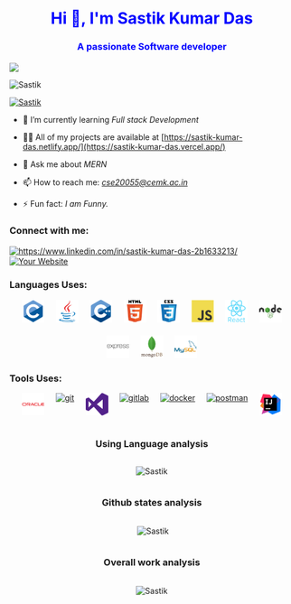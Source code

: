 <h1 align="center" style="color:blue;">Hi 👋, I'm Sastik Kumar Das</h1>
<h3 align="center" style="color:blue;">A passionate Software developer</h3>
<img align="center" width="400" src="https://media4.giphy.com/media/v1.Y2lkPTc5MGI3NjExM2ptMnk5bmRncDN3aXZ3d3I2emg0cWZ1b2NmY28xZml3ajRvbXF2aiZlcD12MV9pbnRlcm5hbF9naWZfYnlfaWQmY3Q9cw/zhYSVCirREeIZtONCI/giphy.gif" />

<p align="left"> <img src="https://komarev.com/ghpvc/?username=Sastik&label=Profile%20views&color=0e75b6&style=flat" alt="Sastik" /> </p>
<p align="left"> <a href="https://github.com/ryo-ma/github-profile-trophy"><img src="https://github-profile-trophy.vercel.app/?username=Sastik" alt="Sastik" /></a> </p>

- 🌱 I’m currently learning *Full stack Development*

- 👨‍💻 All of my projects are available at [https://sastik-kumar-das.netlify.app/](https://sastik-kumar-das.vercel.app/)

- 💬 Ask me about *MERN*

- 📫 How to reach me: *cse20055@cemk.ac.in*

- ⚡ Fun fact: *I am Funny.*

<h3 align="left">Connect with me:</h3>
<p align="left">
  <a href="https://www.linkedin.com/in/sastik-kumar-das-2b1633213/" target="blank"><img align="center" src="https://raw.githubusercontent.com/rahuldkjain/github-profile-readme-generator/master/src/images/icons/Social/linked-in-alt.svg" alt="https://www.linkedin.com/in/sastik-kumar-das-2b1633213/" height="30" width="40" /></a>
   
   <a href="https://sastik-kumar-das.netlify.app/" target="blank">
    <img align="center" src="https://lh3.googleusercontent.com/vdKbcWCGwxtvvoZG5LK-rQcix_6mXl7Z2zzVil3ggiZ6hUETgtSVdbw0hrNAbRoCTCuSt_yn4EJrBS5XzILlYBxGIhMuikJ9nVt1HVA5nI76zA5ludsdTQF9t-ANf4lZPV7Wli9JzTrA8fj1wa5YAgcza7EK1Y8uqcj92Hjm1jaJJ10OJAkdaQg6oB7lKQ" alt="Your Website" height="30" width="30" />
  </a>
</p>

<h3 align="left">Languages Uses:</h3>
<p align="left" style="display: flex; flex-wrap: wrap; justify-content: center; gap: 20px;">
  <a href="https://www.cprogramming.com/" target="_blank" rel="noreferrer"><img src="https://raw.githubusercontent.com/devicons/devicon/master/icons/c/c-original.svg" alt="c" width="40" height="40"/></a>
  
  <a href="https://www.java.com" target="_blank" rel="noreferrer">
    <img src="https://raw.githubusercontent.com/devicons/devicon/master/icons/java/java-original.svg" alt="java" width="40" height="40"/>
  </a>
  
  <a href="https://www.w3schools.com/cpp/" target="_blank" rel="noreferrer">
    <img src="https://raw.githubusercontent.com/devicons/devicon/master/icons/cplusplus/cplusplus-original.svg" alt="cplusplus" width="40" height="40"/>
  </a>
  
  <a href="https://www.w3.org/html/" target="_blank" rel="noreferrer">
    <img src="https://raw.githubusercontent.com/devicons/devicon/master/icons/html5/html5-original-wordmark.svg" alt="html5" width="40" height="40"/>
  </a>
  
  <a href="https://www.w3schools.com/css/" target="_blank" rel="noreferrer">
    <img src="https://raw.githubusercontent.com/devicons/devicon/master/icons/css3/css3-original-wordmark.svg" alt="css3" width="40" height="40"/>
  </a>
  
  <a href="https://developer.mozilla.org/en-US/docs/Web/JavaScript" target="_blank" rel="noreferrer">
    <img src="https://raw.githubusercontent.com/devicons/devicon/master/icons/javascript/javascript-original.svg" alt="javascript" width="40" height="40"/>
  </a>
  
  <a href="https://reactjs.org/" target="_blank" rel="noreferrer">
    <img src="https://raw.githubusercontent.com/devicons/devicon/master/icons/react/react-original-wordmark.svg" alt="react" width="40" height="40"/>
  </a>
  
  <a href="https://nodejs.org" target="_blank" rel="noreferrer">
    <img src="https://raw.githubusercontent.com/devicons/devicon/master/icons/nodejs/nodejs-original-wordmark.svg" alt="nodejs" width="40" height="40"/>
  </a>
  
  <a href="https://expressjs.com" target="_blank" rel="noreferrer">
    <img src="https://raw.githubusercontent.com/devicons/devicon/master/icons/express/express-original-wordmark.svg" alt="express" width="40" height="40"/>
  </a>
  
  <a href="https://www.mongodb.com/" target="_blank" rel="noreferrer">
    <img src="https://raw.githubusercontent.com/devicons/devicon/master/icons/mongodb/mongodb-original-wordmark.svg" alt="mongodb" width="40" height="40"/>
  </a>
  
  <a href="https://www.mysql.com/" target="_blank" rel="noreferrer">
    <img src="https://raw.githubusercontent.com/devicons/devicon/master/icons/mysql/mysql-original-wordmark.svg" alt="mysql" width="40" height="40"/>
  </a>

</p>

<h3 align="left">Tools Uses:</h3>
<p align="left" style="display: flex; flex-wrap: wrap; justify-content: center; gap: 20px;">
<a href="https://www.oracle.com/" target="_blank" rel="noreferrer">
    <img src="https://raw.githubusercontent.com/devicons/devicon/master/icons/oracle/oracle-original.svg" alt="oracle" width="40" height="40"/>
  </a>

  <a href="https://git-scm.com/" target="_blank" rel="noreferrer">
    <img src="https://www.vectorlogo.zone/logos/git-scm/git-scm-icon.svg" alt="git" width="40" height="40"/>
  </a>
  
  <a href="https://code.visualstudio.com/" target="_blank" rel="noreferrer">
    <img src="https://raw.githubusercontent.com/devicons/devicon/master/icons/visualstudio/visualstudio-plain.svg" alt="vscode" width="40" height="40"/>
  </a>
  
  <a href="https://about.gitlab.com/" target="_blank" rel="noreferrer">
    <img src="https://www.vectorlogo.zone/logos/gitlab/gitlab-icon.svg" alt="gitlab" width="40" height="40"/>
  </a>
  
  <a href="https://www.docker.com/" target="_blank" rel="noreferrer">
    <img src="https://www.vectorlogo.zone/logos/docker/docker-icon.svg" alt="docker" width="40" height="40"/>
  </a>
  
  <a href="https://www.postman.com/" target="_blank" rel="noreferrer">
    <img src="https://www.vectorlogo.zone/logos/getpostman/getpostman-icon.svg" alt="postman" width="40" height="40"/>
  </a>
  
  <a href="https://www.jetbrains.com/idea/" target="_blank" rel="noreferrer">
    <img src="https://raw.githubusercontent.com/devicons/devicon/master/icons/intellij/intellij-original.svg" alt="intellijidea" width="40" height="40"/>
  </a>
  
</p>


<div style="display: flex;  margin-bottom: 20px; flex-direction: column; align-items: center; justify-content: center;">
    <h3 align="left">Using Language analysis</h3>
    <p><img src="https://github-readme-stats.vercel.app/api/top-langs?username=Sastik&show_icons=true&locale=en&layout=compact" alt="Sastik" /></p>

   <h3 align="left">Github states analysis </h3>
   <p>&nbsp;<img align="center" src="https://github-readme-stats.vercel.app/api?username=Sastik&show_icons=true&locale=en" alt="Sastik" /></p>

   <h3 align="left">Overall work analysis </h3>
   <p><img align="center" src="https://github-readme-streak-stats.herokuapp.com/?user=Sastik&" alt="Sastik" /></p>
</div>

